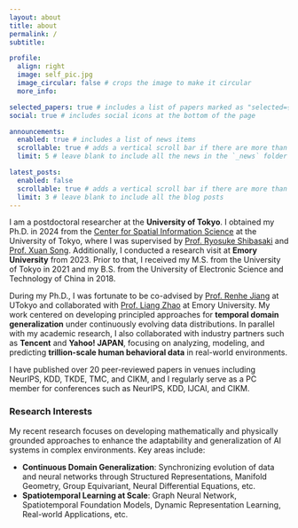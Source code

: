 ```yaml
---
layout: about
title: about
permalink: /
subtitle:

profile:
  align: right
  image: self_pic.jpg
  image_circular: false # crops the image to make it circular
  more_info:

selected_papers: true # includes a list of papers marked as "selected={true}"
social: true # includes social icons at the bottom of the page

announcements:
  enabled: true # includes a list of news items
  scrollable: true # adds a vertical scroll bar if there are more than 3 news items
  limit: 5 # leave blank to include all the news in the `_news` folder

latest_posts:
  enabled: false
  scrollable: true # adds a vertical scroll bar if there are more than 3 new posts items
  limit: 3 # leave blank to include all the blog posts
---
```


I am a postdoctoral researcher at the **University of Tokyo**. I obtained my Ph.D. in 2024 from the [Center for Spatial Information Science](https://www.csis.u-tokyo.ac.jp/) at the University of Tokyo, where I was supervised by [Prof. Ryosuke Shibasaki](https://scholar.google.com/citations?user=0UjOE4IAAAAJ) and [Prof. Xuan Song](https://scholar.google.com/citations?user=_qCSLpMAAAAJ). Additionally, I conducted a research visit at **Emory University** from 2023. Prior to that, I received my M.S. from the University of Tokyo in 2021 and my B.S. from the University of Electronic Science and Technology of China in 2018.

During my Ph.D., I was fortunate to be co-advised by [Prof. Renhe Jiang](https://www.renhejiang.com/) at UTokyo and collaborated with [Prof. Liang Zhao](https://cs.emory.edu/~lzhao41/) at Emory University. My work centered on developing principled approaches for **temporal domain generalization** under continuously evolving data distributions. In parallel with my academic research, I also collaborated with industry partners such as **Tencent** and **Yahoo! JAPAN**, focusing on analyzing, modeling, and predicting **trillion-scale human behavioral data** in real-world environments.

I have published over 20 peer-reviewed papers in venues including NeurIPS, KDD, TKDE, TMC, and CIKM, and I regularly serve as a PC member for conferences such as NeurIPS, KDD, IJCAI, and CIKM.

### Research Interests

My recent research focuses on developing mathematically and physically grounded approaches to enhance the adaptability and generalization of AI systems in complex environments. Key areas include:

- **Continuous Domain Generalization**: Synchronizing evolution of data and neural networks through Structured Representations, Manifold Geometry, Group Equivariant, Neural Differential Equations, etc.
- **Spatiotemporal Learning at Scale**: Graph Neural Network, Spatiotemporal Foundation Models, Dynamic Representation Learning, Real-world Applications, etc.